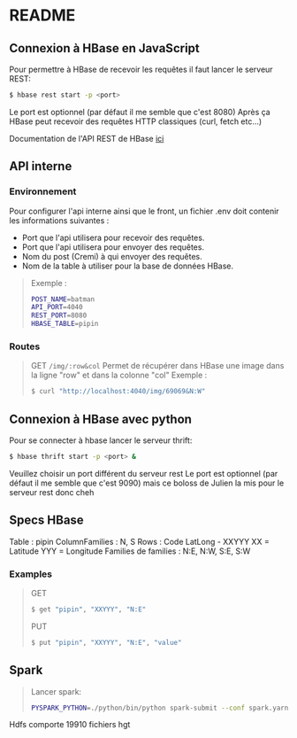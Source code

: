 # README

## Connexion à HBase en JavaScript

Pour permettre à HBase de recevoir les requêtes il faut lancer le serveur REST:

```bash
$ hbase rest start -p <port>
```

Le port est optionnel (par défaut il me semble que c'est 8080)
Après ça HBase peut recevoir des requêtes HTTP classiques (curl, fetch etc...)

Documentation de l'API REST de HBase [ici](https://hbase.apache.org/book.html#_rest)

## API interne

### Environnement

Pour configurer l'api interne ainsi que le front, un fichier .env doit contenir les informations suivantes :
- Port que l'api utilisera pour recevoir des requêtes.
- Port que l'api utilisera pour envoyer des requêtes.
- Nom du post (Cremi) à qui envoyer des requêtes.
- Nom de la table à utiliser pour la base de données HBase.
> Exemple :
>```bash
>POST_NAME=batman
>API_PORT=4040
>REST_PORT=8080
>HBASE_TABLE=pipin
>```

### Routes

> GET `/img/:row&col`
> Permet de récupérer dans HBase une image dans la ligne "row" et dans la colonne "col"
> Exemple :
> ``` bash
> $ curl "http://localhost:4040/img/69069&N:W"
> ```

## Connexion à HBase avec python

Pour se connecter à hbase lancer le serveur thrift:

```bash
$ hbase thrift start -p <port> &
```

Veuillez choisir un port différent du serveur rest
Le port est optionnel (par défaut il me semble que c'est 9090) mais ce
boloss de Julien la mis pour le serveur rest donc cheh

## Specs HBase

Table : pipin
ColumnFamilies : N, S
Rows : Code LatLong - XXYYY
XX = Latitude
YYY = Longitude
Families de families : N:E, N:W, S:E, S:W

### Examples

> GET
>
> ```bash
> $ get "pipin", "XXYYY", "N:E"
> ```
> PUT
>
> ```bash
> $ put "pipin", "XXYYY", "N:E", "value"
> ```

## Spark

>Lancer spark:
> ```bash
>PYSPARK_PYTHON=./python/bin/python spark-submit --conf spark.yarn.appMasterEnv.PYSPARK_PYTHON=./python/bin/python --master yarn --deploy-mode cluster --archives environment.tar.gz#python --driver-memory 4g --executor-memory 2g --executor-cores 2 --num-executors 25 --py-files src/python/demification.py,src/python/hbase_dem.py src/python/spark.py 2> /dev/null
>```

Hdfs comporte 19910 fichiers hgt


